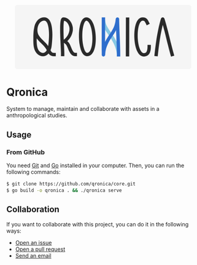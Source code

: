 <p align="center">
  <img width="460" src="assets/qronica_logotype.png">
</p>

# Qronica
System to manage, maintain and collaborate with assets in a anthropological studies.

## Usage

### From GitHub
You need [Git](https://git-scm.com) and [Go](https://go.dev) installed in your computer. Then, you can run the following commands:

```bash
$ git clone https://github.com/qronica/core.git
$ go build -o qronica . && ./qronica serve
```



## Collaboration
If you want to collaborate with this project, you can do it in the following ways:

- [Open an issue](https://github.com/qronica/core/issues/new)
- [Open a pull request](https://github.com/qronica/core/compare)
- [Send an email](mailto:bregy@minsky.cc)
